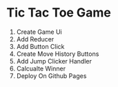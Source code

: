 # Tic Tac Toe Game

1. Create Game Ui
2. Add Reducer
3. Add Button Click
4. Create Move History Buttons
5. Add Jump Clicker Handler
6. Calcualte Winner
7. Deploy On Github Pages
